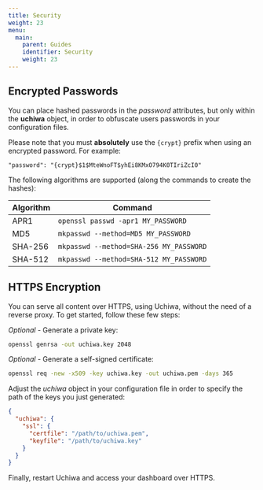 ```yaml
---
title: Security
weight: 23
menu:
  main:
    parent: Guides
    identifier: Security
    weight: 23
---
```


## Encrypted Passwords
You can place hashed passwords in the *password*
attributes, but only within the **uchiwa** object, in order to obfuscate
users passwords in your configuration files.

Please note that you must **absolutely** use the `{crypt}` prefix when using an encrypted
password. For example:
```
"password": "{crypt}$1$MteWnoFT$yhEi8KMxO794K0TIriZcI0"
```

The following algorithms are supported (along the commands to create the hashes):

Algorithm | Command
----------|---------
APR1 | `openssl passwd -apr1 MY_PASSWORD`
MD5 | `mkpasswd --method=MD5 MY_PASSWORD`
SHA-256 | `mkpasswd --method=SHA-256 MY_PASSWORD`
SHA-512 | `mkpasswd --method=SHA-512 MY_PASSWORD`


## HTTPS Encryption
You can serve all content over HTTPS, using Uchiwa, without the need of
a reverse proxy. To get started, follow these few steps:

*Optional* - Generate a private key:
```sh
openssl genrsa -out uchiwa.key 2048
```

*Optional* - Generate a self-signed certificate:
```sh
openssl req -new -x509 -key uchiwa.key -out uchiwa.pem -days 365
```

Adjust the *uchiwa* object in your configuration file in order to specify the
path of the keys you just generated:
```json
{
  "uchiwa": {
    "ssl": {
      "certfile": "/path/to/uchiwa.pem",
      "keyfile": "/path/to/uchiwa.key"
    }
  }
}
```

Finally, restart Uchiwa and access your dashboard over HTTPS.
